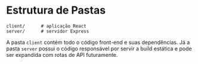 # Estrutura de Pastas

```
client/      # aplicação React
server/      # servidor Express
```

A pasta `client` contém todo o código front-end e suas dependências. Já a pasta `server` possui o código responsável por servir a build estática e pode ser expandida com rotas de API futuramente.
